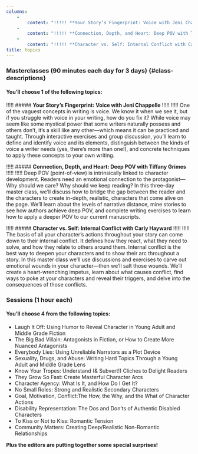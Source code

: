 ```yaml
---
columns:
    -
        content: "!!!!! **Your Story’s Fingerprint: Voice with Jeni Chappelle**\r\n!!!!! \r\n!!!!! One of the vaguest concepts in writing is voice. We know it when we see it, but if you struggle with voice in your writing, how do you fix it? While voice may seem like some mystical power that some writers naturally possess and others don’t, it’s a skill like any other—which means it can be practiced and taught. Through interactive exercises and group discussion, you’ll learn to define and identify voice and its elements, distinguish between the kinds of voice a writer needs (yes, there’s more than one!), and concrete techniques to apply these concepts to your own writing."
    -
        content: "!!!!! **Connection, Depth, and Heart: Deep POV with Tiffany Grimes**\r\n!!!!! \r\n!!!!! Deep POV (point-of-view) is intrinsically linked to character development. Readers need an emotional connection to the protagonist— Why should we care? Why should we keep reading? In this three-day master class, we’ll discuss how to bridge the gap between the reader and the characters to create in-depth, realistic, characters that come alive on the page. We’ll learn about the levels of narrative distance, mine stories to see how authors achieve deep POV, and complete writing exercises to learn how to apply a deeper POV to our current manuscripts."
    -
        content: "!!!!! **Character vs. Self: Internal Conflict with Carly Hayward**\r\n!!!!! \r\n!!!!! The basis of all your character’s actions throughout your story can come down to their internal conflict. It defines how they react, what they need to solve, and how they relate to others around them. Internal conflict is the best way to deepen your characters and to show their arc throughout a story. In this master class we’ll use discussions and exercises to carve out emotional wounds in your character—then we’ll salt those wounds. We’ll create a heart-wrenching impetus, learn about what causes conflict, find ways to poke at your characters and reveal their triggers, and delve into the consequences of those conflicts."
title: topics
---
```


### Masterclasses (90 minutes each day for 3 days) {#class-descriptions}
#### You’ll choose 1 of the following topics:

!!!!! ##### **Your Story’s Fingerprint: Voice with Jeni Chappelle**
!!!!! 
!!!!! One of the vaguest concepts in writing is voice. We know it when we see it, but if you struggle with voice in your writing, how do you fix it? While voice may seem like some mystical power that some writers naturally possess and others don’t, it’s a skill like any other—which means it can be practiced and taught. Through interactive exercises and group discussion, you’ll learn to define and identify voice and its elements, distinguish between the kinds of voice a writer needs (yes, there’s more than one!), and concrete techniques to apply these concepts to your own writing. 

 
!!!!! ##### **Connection, Depth, and Heart: Deep POV with Tiffany Grimes**
!!!!! 
!!!!! Deep POV (point-of-view) is intrinsically linked to character development. Readers need an emotional connection to the protagonist— Why should we care? Why should we keep reading? In this three-day master class, we’ll discuss how to bridge the gap between the reader and the characters to create in-depth, realistic, characters that come alive on the page. We’ll learn about the levels of narrative distance, mine stories to see how authors achieve deep POV, and complete writing exercises to learn how to apply a deeper POV to our current manuscripts.

!!!!! ##### **Character vs. Self: Internal Conflict with Carly Hayward**
!!!!! 
!!!!! The basis of all your character’s actions throughout your story can come down to their internal conflict. It defines how they react, what they need to solve, and how they relate to others around them. Internal conflict is the best way to deepen your characters and to show their arc throughout a story. In this master class we’ll use discussions and exercises to carve out emotional wounds in your character—then we’ll salt those wounds. We’ll create a heart-wrenching impetus, learn about what causes conflict, find ways to poke at your characters and reveal their triggers, and delve into the consequences of those conflicts. 

### Sessions (1 hour each) 
#### You’ll choose 4 from the following topics:

 * Laugh It Off: Using Humor to Reveal Character in Young Adult and Middle Grade Fiction
 * The Big Bad Villain: Antagonists in Fiction, or How to Create More Nuanced Antagonists
 * Everybody Lies: Using Unreliable Narrators as a Plot Device
 * Sexuality, Drugs, and Abuse: Writing Hard Topics Through a Young Adult and Middle Grade Lens
 * Know Your Tropes: Understand (& Subvert!) Cliches to Delight Readers
 * They Grow So Fast: Create Masterful Character Arcs
 * Character Agency: What Is It, and How Do I Get It?
 * No Small Roles: Strong and Realistic Secondary Characters
 * Goal, Motivation, Conflict:The How, the Why, and the What of Character Actions
 * Disability Representation: The Dos and Don’ts of Authentic Disabled Characters
 * To Kiss or Not to Kiss: Romantic Tension
 * Community Matters: Creating Deep/Realistic Non-Romantic Relationships
 
**Plus the editors are putting together some special surprises!**
